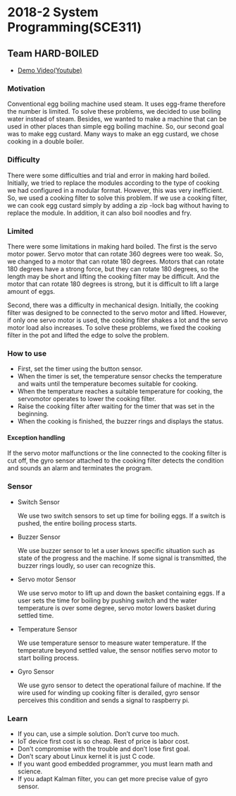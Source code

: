 # 2018-2 System Programming(SCE311)

## Team HARD-BOILED

- [Demo Video(Youtube)](https://youtu.be/3D7TPvi5aac)

### Motivation

Conventional egg boiling machine used steam. It uses egg-frame therefore the number is limited. To solve these problems, we decided to use boiling water instead of steam. Besides, we wanted to make a machine that can be used in other places than simple egg boiling machine. So, our second goal was to make egg custard. Many ways to make an egg custard, we chose cooking in a double boiler.


### Difficulty

There were some difficulties and trial and error in making hard boiled. Initially, we tried to replace the modules according to the type of cooking we had configured in a modular format. However, this was very inefficient. So, we used a cooking filter to solve this problem. If we use a cooking filter, we can cook egg custard simply by adding a zip -lock bag without having to replace the module. In addition, it can also boil noodles and fry.


### Limited

There were some limitations in making hard boiled. The first is the servo motor power. Servo motor that can rotate 360 degrees were too weak. So, we changed to a motor that can rotate 180 degrees. Motors that can rotate 180 degrees have a strong force, but they can rotate 180 degrees, so the length may be short and lifting the cooking filter may be difficult. And the motor that can rotate 180 degrees is strong, but it is difficult to lift a large amount of eggs.

Second, there was a difficulty in mechanical design. Initially, the cooking filter was designed to be connected to the servo motor and lifted. However, if only one servo motor is used, the cooking filter shakes a lot and the servo motor load also increases. To solve these problems, we fixed the cooking filter in the pot and lifted the edge to solve the problem.


### How to use

* First, set the timer using the button sensor.
* When the timer is set, the temperature sensor checks the temperature and waits until the temperature becomes suitable for cooking.
* When the temperature reaches a suitable temperature for cooking, the servomotor operates to lower the cooking filter.
* Raise the cooking filter after waiting for the timer that was set in the beginning.
* When the cooking is finished, the buzzer rings and displays the status.

#### Exception handling

If the servo motor malfunctions or the line connected to the cooking filter is cut off, the gyro sensor attached to the cooking filter detects the condition and sounds an alarm and terminates the program.


### Sensor

* Switch Sensor

    We use two switch sensors to set up time for boiling eggs. If a switch is pushed, the entire boiling process starts.

* Buzzer Sensor

    We use buzzer sensor to let a user knows specific situation such as state of the progress and the machine. If some signal is transmitted, the buzzer rings loudly, so user can recognize this.

* Servo motor Sensor

    We use servo motor to lift up and down the basket containing eggs. If a user sets the time for boiling by pushing switch and the water temperature is over some degree, servo motor lowers basket during settled time.

* Temperature Sensor

    We use temperature sensor to measure water temperature. If the temperature beyond settled value, the sensor notifies servo motor to start boiling process.

* Gyro Sensor

    We use gyro sensor to detect the operational failure of machine. If the wire used for winding up cooking filter is derailed, gyro sensor perceives this condition and sends a signal to raspberry pi.

### Learn

* If you can, use a simple solution. Don’t curve too much.
* IoT device first cost is so cheap. Rest of price is labor cost.
* Don’t compromise with the trouble and don’t lose first goal.
* Don’t scary about Linux kernel it is just C code.
* If you want good embedded programmer, you must learn math and science.
* If you adapt Kalman filter, you can get more precise value of gyro sensor.


<!--END-->
